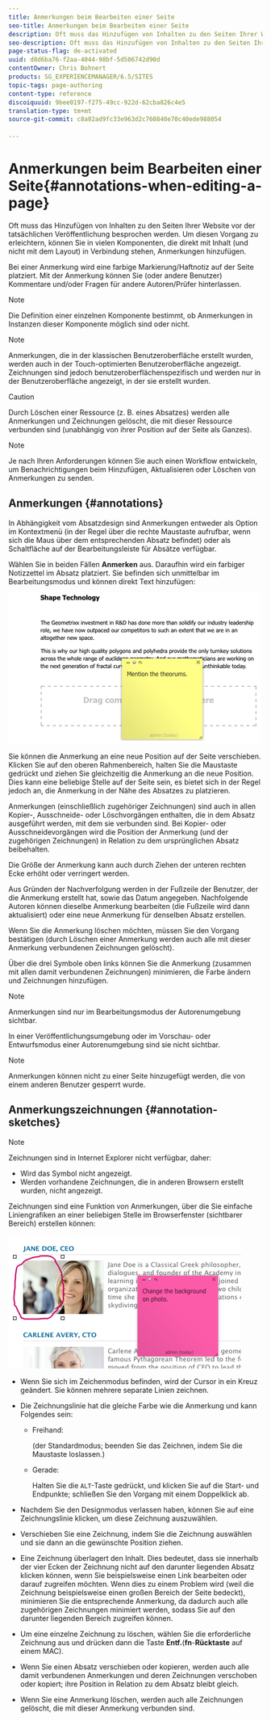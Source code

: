 ```yaml
---
title: Anmerkungen beim Bearbeiten einer Seite
seo-title: Anmerkungen beim Bearbeiten einer Seite
description: Oft muss das Hinzufügen von Inhalten zu den Seiten Ihrer Website vor der tatsächlichen Veröffentlichung besprochen werden. Zur Erleichterung dieses Vorgangs können Sie in vielen Komponenten, die in direkter Verbindung mit dem Inhalt stehen, Anmerkungen hinzufügen.
seo-description: Oft muss das Hinzufügen von Inhalten zu den Seiten Ihrer Website vor der tatsächlichen Veröffentlichung besprochen werden. Zur Erleichterung dieses Vorgangs können Sie in vielen Komponenten, die in direkter Verbindung mit dem Inhalt stehen, Anmerkungen hinzufügen.
page-status-flag: de-activated
uuid: d8d6ba76-f2aa-4044-98bf-5d506742d90d
contentOwner: Chris Bohnert
products: SG_EXPERIENCEMANAGER/6.5/SITES
topic-tags: page-authoring
content-type: reference
discoiquuid: 9bee0197-f275-49cc-922d-62cba826c4e5
translation-type: tm+mt
source-git-commit: c8a02ad9fc33e963d2c760840e70c40ede988054

---
```



# Anmerkungen beim Bearbeiten einer Seite{#annotations-when-editing-a-page}

Oft muss das Hinzufügen von Inhalten zu den Seiten Ihrer Website vor der tatsächlichen Veröffentlichung besprochen werden. Um diesen Vorgang zu erleichtern, können Sie in vielen Komponenten, die direkt mit Inhalt (und nicht mit dem Layout) in Verbindung stehen, Anmerkungen hinzufügen.

Bei einer Anmerkung wird eine farbige Markierung/Haftnotiz auf der Seite platziert. Mit der Anmerkung können Sie (oder andere Benutzer) Kommentare und/oder Fragen für andere Autoren/Prüfer hinterlassen.

>[!NOTE]
>
>Die Definition einer einzelnen Komponente bestimmt, ob Anmerkungen in Instanzen dieser Komponente möglich sind oder nicht.

>[!NOTE]
>
>Anmerkungen, die in der klassischen Benutzeroberfläche erstellt wurden, werden auch in der Touch-optimierten Benutzeroberfläche angezeigt. Zeichnungen sind jedoch benutzeroberflächenspezifisch und werden nur in der Benutzeroberfläche angezeigt, in der sie erstellt wurden.

>[!CAUTION]
>
>Durch Löschen einer Ressource (z. B. eines Absatzes) werden alle Anmerkungen und Zeichnungen gelöscht, die mit dieser Ressource verbunden sind (unabhängig von ihrer Position auf der Seite als Ganzes).

>[!NOTE]
>
>Je nach Ihren Anforderungen können Sie auch einen Workflow entwickeln, um Benachrichtigungen beim Hinzufügen, Aktualisieren oder Löschen von Anmerkungen zu senden.

## Anmerkungen {#annotations}

In Abhängigkeit vom Absatzdesign sind Anmerkungen entweder als Option im Kontextmenü (in der Regel über die rechte Maustaste aufrufbar, wenn sich die Maus über dem entsprechenden Absatz befindet) oder als Schaltfläche auf der Bearbeitungsleiste für Absätze verfügbar.

Wählen Sie in beiden Fällen **Anmerken** aus. Daraufhin wird ein farbiger Notizzettel im Absatz platziert. Sie befinden sich unmittelbar im Bearbeitungsmodus und können direkt Text hinzufügen:

![chlimage_1-137](assets/chlimage_1-137.png)

Sie können die Anmerkung an eine neue Position auf der Seite verschieben. Klicken Sie auf den oberen Rahmenbereich, halten Sie die Maustaste gedrückt und ziehen Sie gleichzeitig die Anmerkung an die neue Position. Dies kann eine beliebige Stelle auf der Seite sein, es bietet sich in der Regel jedoch an, die Anmerkung in der Nähe des Absatzes zu platzieren.

Anmerkungen (einschließlich zugehöriger Zeichnungen) sind auch in allen Kopier-, Ausschneide- oder Löschvorgängen enthalten, die in dem Absatz ausgeführt werden, mit dem sie verbunden sind. Bei Kopier- oder Ausschneidevorgängen wird die Position der Anmerkung (und der zugehörigen Zeichnungen) in Relation zu dem ursprünglichen Absatz beibehalten.

Die Größe der Anmerkung kann auch durch Ziehen der unteren rechten Ecke erhöht oder verringert werden.

Aus Gründen der Nachverfolgung werden in der Fußzeile der Benutzer, der die Anmerkung erstellt hat, sowie das Datum angegeben. Nachfolgende Autoren können dieselbe Anmerkung bearbeiten (die Fußzeile wird dann aktualisiert) oder eine neue Anmerkung für denselben Absatz erstellen.

Wenn Sie die Anmerkung löschen möchten, müssen Sie den Vorgang bestätigen (durch Löschen einer Anmerkung werden auch alle mit dieser Anmerkung verbundenen Zeichnungen gelöscht).

Über die drei Symbole oben links können Sie die Anmerkung (zusammen mit allen damit verbundenen Zeichnungen) minimieren, die Farbe ändern und Zeichnungen hinzufügen.

>[!NOTE]
>
>Anmerkungen sind nur im Bearbeitungsmodus der Autorenumgebung sichtbar. 
>
>In einer Veröffentlichungsumgebung oder im Vorschau- oder Entwurfsmodus einer Autorenumgebung sind sie nicht sichtbar.

>[!NOTE]
>
>Anmerkungen können nicht zu einer Seite hinzugefügt werden, die von einem anderen Benutzer gesperrt wurde.

## Anmerkungszeichnungen {#annotation-sketches}

>[!NOTE]
>
>Zeichnungen sind in Internet Explorer nicht verfügbar, daher:
>
>* Wird das Symbol nicht angezeigt.
>* Werden vorhandene Zeichnungen, die in anderen Browsern erstellt wurden, nicht angezeigt.
>



Zeichnungen sind eine Funktion von Anmerkungen, über die Sie einfache Liniengrafiken an einer beliebigen Stelle im Browserfenster (sichtbarer Bereich) erstellen können:

![chlimage_1-138](assets/chlimage_1-138.png)

* Wenn Sie sich im Zeichenmodus befinden, wird der Cursor in ein Kreuz geändert. Sie können mehrere separate Linien zeichnen.
* Die Zeichnungslinie hat die gleiche Farbe wie die Anmerkung und kann Folgendes sein:

   * Freihand:

      (der Standardmodus; beenden Sie das Zeichnen, indem Sie die Maustaste loslassen.)

   * Gerade:

      Halten Sie die `ALT`-Taste gedrückt, und klicken Sie auf die Start- und Endpunkte; schließen Sie den Vorgang mit einem Doppelklick ab.

* Nachdem Sie den Designmodus verlassen haben, können Sie auf eine Zeichnungslinie klicken, um diese Zeichnung auszuwählen.
* Verschieben Sie eine Zeichnung, indem Sie die Zeichnung auswählen und sie dann an die gewünschte Position ziehen.
* Eine Zeichnung überlagert den Inhalt. Dies bedeutet, dass sie innerhalb der vier Ecken der Zeichnung nicht auf den darunter liegenden Absatz klicken können, wenn Sie beispielsweise einen Link bearbeiten oder darauf zugreifen möchten. Wenn dies zu einem Problem wird (weil die Zeichnung beispielsweise einen großen Bereich der Seite bedeckt), minimieren Sie die entsprechende Anmerkung, da dadurch auch alle zugehörigen Zeichnungen minimiert werden, sodass Sie auf den darunter liegenden Bereich zugreifen können.
* Um eine einzelne Zeichnung zu löschen, wählen Sie die erforderliche Zeichnung aus und drücken dann die Taste **Entf.**(**fn**-**Rücktaste** auf einem MAC).

* Wenn Sie einen Absatz verschieben oder kopieren, werden auch alle damit verbundenen Anmerkungen und deren Zeichnungen verschoben oder kopiert; ihre Position in Relation zu dem Absatz bleibt gleich.
* Wenn Sie eine Anmerkung löschen, werden auch alle Zeichnungen gelöscht, die mit dieser Anmerkung verbunden sind.

